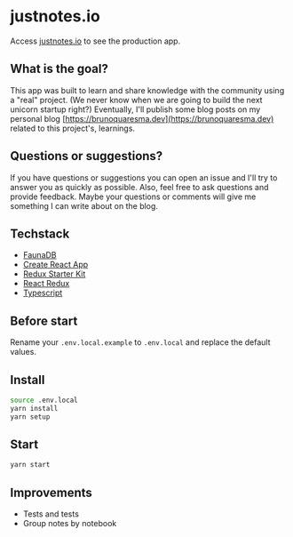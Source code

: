 # justnotes.io
Access [justnotes.io](https://justnotes.io) to see the production app.

## What is the goal? 
This app was built to learn and share knowledge with the community using a "real" project. (We never know when we are going to build the next unicorn startup right?)  Eventually, I'll publish some blog posts on my personal blog [https://brunoquaresma.dev](https://brunoquaresma.dev) related to this project's, learnings.

## Questions or suggestions?
If you have questions or suggestions you can open an issue and I'll try to answer you as quickly as possible. Also, feel free to ask questions and provide feedback. Maybe your questions or comments will give me something I can write about on the blog.

## Techstack
- [FaunaDB](https://fauna.com/)
- [Create React App](https://facebook.github.io/create-react-app/)
- [Redux Starter Kit](https://redux-starter-kit.js.org/)
- [React Redux](https://react-redux.js.org/)
- [Typescript](https://www.typescriptlang.org/)

## Before start
Rename your `.env.local.example` to `.env.local` and replace the default values.

## Install
```bash
source .env.local
yarn install
yarn setup
```

## Start
```bash
yarn start
```

## Improvements
- Tests and tests
- Group notes by notebook